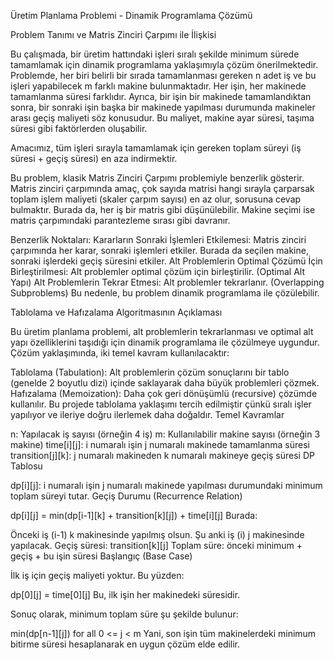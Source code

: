 Üretim Planlama Problemi - Dinamik Programlama Çözümü

Problem Tanımı ve Matris Zinciri Çarpımı ile İlişkisi

Bu çalışmada, bir üretim hattındaki işleri sıralı şekilde minimum sürede tamamlamak için dinamik programlama yaklaşımıyla çözüm önerilmektedir. Problemde, her biri belirli bir sırada tamamlanması gereken n adet iş ve bu işleri yapabilecek m farklı makine bulunmaktadır. Her işin, her makinede tamamlanma süresi farklıdır. Ayrıca, bir işin bir makinede tamamlandıktan sonra, bir sonraki işin başka bir makinede yapılması durumunda makineler arası geçiş maliyeti söz konusudur. Bu maliyet, makine ayar süresi, taşıma süresi gibi faktörlerden oluşabilir.

Amacımız, tüm işleri sırayla tamamlamak için gereken toplam süreyi (iş süresi + geçiş süresi) en aza indirmektir.

Bu problem, klasik Matris Zinciri Çarpımı problemiyle benzerlik gösterir. Matris zinciri çarpımında amaç, çok sayıda matrisi hangi sırayla çarparsak toplam işlem maliyeti (skaler çarpım sayısı) en az olur, sorusuna cevap bulmaktır. Burada da, her iş bir matris gibi düşünülebilir. Makine seçimi ise matris çarpımındaki parantezleme sırası gibi davranır.

Benzerlik Noktaları:
Kararların Sonraki İşlemleri Etkilemesi: Matris zinciri çarpımında her karar, sonraki işlemleri etkiler. Burada da seçilen makine, sonraki işlerdeki geçiş süresini etkiler.
Alt Problemlerin Optimal Çözümü İçin Birleştirilmesi: Alt problemler optimal çözüm için birleştirilir. (Optimal Alt Yapı)
Alt Problemlerin Tekrar Etmesi: Alt problemler tekrarlanır. (Overlapping Subproblems)
Bu nedenle, bu problem dinamik programlama ile çözülebilir.

Tablolama ve Hafızalama Algoritmasının Açıklaması

Bu üretim planlama problemi, alt problemlerin tekrarlanması ve optimal alt yapı özelliklerini taşıdığı için dinamik programlama ile çözülmeye uygundur. Çözüm yaklaşımında, iki temel kavram kullanılacaktır:

Tablolama (Tabulation): Alt problemlerin çözüm sonuçlarını bir tablo (genelde 2 boyutlu dizi) içinde saklayarak daha büyük problemleri çözmek.
Hafızalama (Memoization): Daha çok geri dönüşümlü (recursive) çözümde kullanılır. Bu projede tablolama yaklaşımı tercih edilmiştir çünkü sıralı işler yapılıyor ve ileriye doğru ilerlemek daha doğaldır.
Temel Kavramlar

n: Yapılacak iş sayısı (örneğin 4 iş)
m: Kullanılabilir makine sayısı (örneğin 3 makine)
time[i][j]: i numaralı işin j numaralı makinede tamamlanma süresi
transition[j][k]: j numaralı makineden k numaralı makineye geçiş süresi
DP Tablosu

dp[i][j]: i numaralı işin j numaralı makinede yapılması durumundaki minimum toplam süreyi tutar.
Geçiş Durumu (Recurrence Relation)

dp[i][j] = min(dp[i-1][k] + transition[k][j]) + time[i][j]
Burada:

Önceki iş (i-1) k makinesinde yapılmış olsun.
Şu anki iş (i) j makinesinde yapılacak.
Geçiş süresi: transition[k][j]
Toplam süre: önceki minimum + geçiş + bu işin süresi
Başlangıç (Base Case)

İlk iş için geçiş maliyeti yoktur. Bu yüzden:

dp[0][j] = time[0][j]
Bu, ilk işin her makinedeki süresidir.

Sonuç olarak, minimum toplam süre şu şekilde bulunur:

min(dp[n-1][j]) for all 0 <= j < m
Yani, son işin tüm makinelerdeki minimum bitirme süresi hesaplanarak en uygun çözüm elde edilir.

